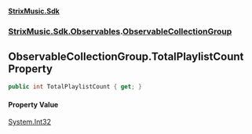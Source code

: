 #### [StrixMusic.Sdk](./index.md 'index')
### [StrixMusic.Sdk.Observables](./StrixMusic-Sdk-Observables.md 'StrixMusic.Sdk.Observables').[ObservableCollectionGroup](./StrixMusic-Sdk-Observables-ObservableCollectionGroup.md 'StrixMusic.Sdk.Observables.ObservableCollectionGroup')
## ObservableCollectionGroup.TotalPlaylistCount Property
```csharp
public int TotalPlaylistCount { get; }
```
#### Property Value
[System.Int32](https://docs.microsoft.com/en-us/dotnet/api/System.Int32 'System.Int32')  
